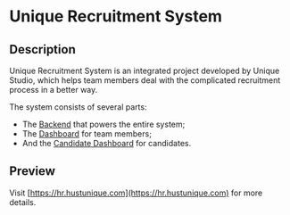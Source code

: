 # Unique Recruitment System

## Description

Unique Recruitment System is an integrated project developed by Unique Studio, which helps team members deal with the complicated recruitment process in a better way.

The system consists of several parts:

-   The [Backend](packages/backend) that powers the entire system;
-   The [Dashboard](packages/dashboard) for team members;
-   And the [Candidate Dashboard](packages/candidate-dashboard) for candidates.

## Preview

Visit [https://hr.hustunique.com](https://hr.hustunique.com) for more details.
